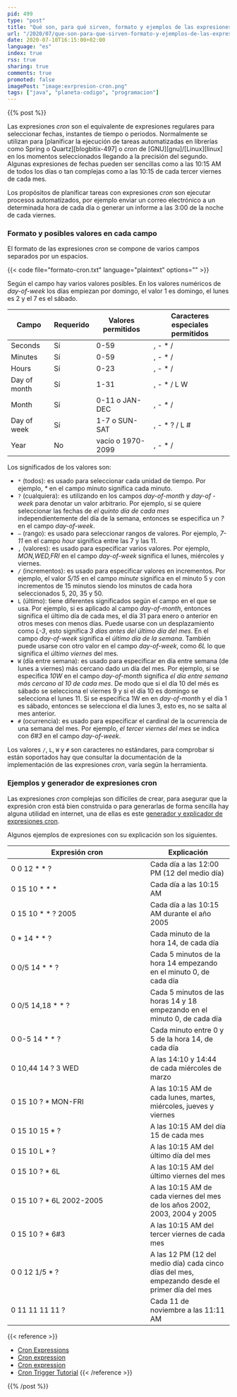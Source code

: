 ```yaml
---
pid: 499
type: "post"
title: "Qué son, para qué sirven, formato y ejemplos de las expresiones cron"
url: "/2020/07/que-son-para-que-sirven-formato-y-ejemplos-de-las-expresiones-cron/"
date: 2020-07-10T16:15:00+02:00
language: "es"
index: true
rss: true
sharing: true
comments: true
promoted: false
imagePost: "image:exrpresion-cron.png"
tags: ["java", "planeta-codigo", "programacion"]
---
```


{{% post %}}

Las expresiones _cron_ son el equivalente de expresiones regulares para seleccionar fechas, instantes de tiempo o periodos. Normalmente se utilizan para [planificar la ejecución de tareas automatizadas en librerías como Spring o Quartz][blogbitix-497] o _cron_ de [GNU][gnu]/[Linux][linux] en los momentos seleccionados llegando a la precisión del segundo. Algunas expresiones de fechas pueden ser sencillas como a las 10:15 AM de todos los días o tan complejas como a las 10:15 de cada tercer viernes de cada mes.

Los propósitos de planificar tareas con expresiones _cron_ son ejecutar procesos automatizados, por ejemplo enviar un correo electrónico a un determinada hora de cada día o generar un informe a las 3:00 de la noche de cada viernes.

### Formato y posibles valores en cada campo

El formato de las expresiones _cron_ se compone de varios campos separados por un espacios.

{{< code file="formato-cron.txt" language="plaintext" options="" >}}

Según el campo hay varios valores posibles. En los valores numéricos de _day-of-week_ los días empiezan por domingo, el valor 1 es domingo, el lunes es 2 y el 7 es el sábado.

<table class="table">
   <thead class="table-light">
       <th>Campo</th>
       <th>Requerido</th>
       <th>Valores permitidos</th>
       <th>Caracteres especiales permitidos</th>
   </thead>
   <tbody>
       <tr>
           <td>Seconds</td>
           <td>Sí</td>
           <td>0-59</td>
           <td>, - * /</td>
       </tr>
       <tr>
           <td>Minutes</td>
           <td>Sí</td>
           <td>0-59</td>
           <td>, - * /</td>
       </tr>
       <tr>
           <td>Hours</td>
           <td>Sí</td>
           <td>0-23</td>
           <td>, - * /</td>
       </tr>
       <tr>
           <td>Day of month</td>
           <td>Sí</td>
           <td>1-31</td>
           <td>, - * / L W</td>
       </tr>
       <tr>
           <td>Month</td>
           <td>Sí</td>
           <td>0-11 o JAN-DEC</td>
           <td>, - * /</td>
       </tr>
       <tr>
           <td>Day of week</td>
           <td>Sí</td>
           <td>1-7 o SUN-SAT</td>
           <td>, - * ? / L #</td>
       </tr>
       <tr>
           <td>Year</td>
           <td>No</td>
           <td>vacío o 1970-2099</td>
           <td>, - * /</td>
       </tr>
   </tbody>
</table>

Los significados de los valores son:

* `*` (todos): es usado para seleccionar cada unidad de tiempo. Por ejemplo, _*_ en el campo minuto significa cada minuto.
* `?` (cualquiera): es utilizando en los campos _day-of-month_ y _day-of -week_ para denotar un valor arbitrario. Por ejemplo, si se quiere seleccionar las fechas de _el quinto día de cada mes_ independientemente del día de la semana, entonces se especifica un _?_ en el campo _day-of-week_.
* `–` (rango): es usado para seleccionar rangos de valores. Por ejemplo, _7-11_ en el campo _hour_ significa entre las 7 y las 11.
* `,` (valores): es usado para especificar varios valores. Por ejemplo, _MON,WED,FRI_ en el campo _day-of-week_ significa el lunes, miércoles y viernes.
* `/` (incrementos): es usado para especificar valores en incrementos. Por ejemplo, el valor _5/15_ en el campo _minute_ significa en el minuto 5 y con incrementos de 15 minutos siendo los minutos de cada hora seleccionados 5, 20, 35 y 50.
* `L` (último): tiene diferentes significados según el campo en el que se usa. Por ejemplo, si es aplicado al campo _day-of-month_, entonces significa el último día de cada mes, el día 31 para enero o anterior en otros meses con menos días. Puede usarse con un desplazamiento como _L-3_, esto significa _3 días antes del último día del mes_. En el campo _day-of-week_ significa el _último día de la semana_. También puede usarse con otro valor en el campo _day-of-week_, como _6L_ lo que significa el _último viernes_ del mes.
* `W` (día entre semana): es usado para especificar en día entre semana (de lunes a viernes) más cercano dado un día del mes. Por ejemplo, si se especifica _10W_ en el campo _day-of-month_ significa _el día entre semana más cercano al 10 de cada mes_. De modo que si el día 10 del més es sábado se selecciona el viernes 9 y si el día 10 es domingo se selecciona el lunes 11. Si se especifica 1W en en _day-of-month_ y el día 1 es sábado, entonces se selecciona el dia lunes 3, esto es, no se salta al mes anterior.
* `#` (ocurrencia): es usado para especificar el cardinal de la ocurrencia de una semana del mes. Por ejemplo, _el tercer viernes del mes_ se indica con _6#3_ en el campo _day-of-week_.

Los valores `/`, `L`, `W` y `#` son caracteres no estándares, para comprobar si están soportados hay que consultar la documentación de la implementación de las expresiones _cron_, varía según la herramienta.

### Ejemplos y generador de expresiones cron

Las expresiones _cron_ complejas son dífíciles de crear, para asegurar que la expresión cron está bien construida o para generarlas de forma sencilla hay alguna utilidad en internet, una de ellas es este [generador y explicador de expresiones cron](https://freeformatter.com/cron-expression-generator-quartz.html).

Algunos ejemplos de expresiones con su explicación son los siguientes.

<table class="table">
   <thead class="table-light">
       <th width="300px">Expresión cron</th>
       <th>Explicación</th>
   </thead>
   <tbody>
       <tr>
           <td>0 0 12 * * ?</td>
           <td>Cada día a las 12:00 PM (12 del medio día)</td>
       </tr>
       <tr>
           <td>0 15 10 * * *</td>
           <td>Cada día a las 10:15 AM</td>
       </tr>
       <tr>
           <td>0 15 10 * * ? 2005</td>
           <td>Cada día a las 10:15 AM durante el año 2005</td>
       </tr>
       <tr>
           <td>0 * 14 * * ?</td>
           <td>Cada minuto de la hora 14, de cada día</td>
       </tr>
       <tr>
           <td>0 0/5 14 * * ?</td>
           <td>Cada 5 minutos de la hora 14 empezando en el minuto 0, de cada día</td>
       </tr>
       <tr>
           <td>0 0/5 14,18 * * ?</td>
           <td>Cada 5 minutos de las horas 14 y 18 empezando en el minuto 0, de cada día</td>
       </tr>
       <tr>
           <td>0 0-5 14 * * ?</td>
           <td>Cada minuto entre 0 y 5 de la hora 14, de cada día</td>
       </tr>
       <tr>
           <td>0 10,44 14 ? 3 WED</td>
           <td>A las 14:10 y 14:44 de cada miércoles de marzo</td>
       </tr>
       <tr>
           <td>0 15 10 ? * MON-FRI</td>
           <td>A las 10:15 AM de cada lunes, martes, miércoles, jueves y viernes</td>
       </tr>
       <tr>
           <td>0 15 10 15 * ? </td>
           <td>A las 10:15 AM del día 15 de cada mes</td>
       </tr>
       <tr>
           <td>0 15 10 L * ?</td>
           <td>A las 10:15 AM del último día del mes</td>
       </tr>
       <tr>
           <td>0 15 10 ? * 6L</td>
           <td>A las 10:15 AM del último viernes del mes</td>
       </tr>
       <tr>
           <td>0 15 10 ? * 6L 2002-2005</td>
           <td>A las 10:15 AM de cada viernes del mes de los años 2002, 2003, 2004 y 2005</td>
       </tr>
       <tr>
           <td>0 15 10 ? * 6#3</td>
           <td>A las 10:15 AM del tercer viernes de cada mes</td>
       </tr>
       <tr>
           <td>0 0 12 1/5 * ?</td>
           <td>A las 12 PM (12 del medio día) cada cinco días del mes, empezando desde el primer día del mes</td>
       </tr>
       <tr>
           <td>0 11 11 11 11 ?</td>
           <td>Cada 11 de noviembre a las 11:11 AM</td>
       </tr>
   </tbody>
</table>

{{< reference >}}
* [Cron Expressions](https://docs.oracle.com/cd/E12058_01/doc/doc.1014/e12030/cron_expressions.htm)
* [Cron expression](https://en.wikipedia.org/wiki/Cron#CRON_expression)
* [Cron expression](https://riptutorial.com/spring/example/21209/cron-expression)
* [Cron Trigger Tutorial](http://www.quartz-scheduler.org/documentation/quartz-2.3.0/tutorials/crontrigger.html)
{{< /reference >}}

{{% /post %}}

